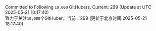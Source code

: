 Committed to Following `10,000` GitHubers. Current: <!-- FOLLOWING_COUNT -->299<!-- FOLLOWING_COUNT --> (Update at UTC <!-- LAST_UPDATED -->2025-05-21 10:17:40<!-- LAST_UPDATED -->)<br>
致力于关注`10,000`个GitHuber。当前：<!-- FOLLOWING_COUNT -->299<!-- FOLLOWING_COUNT --> (更新于北京时间 <!-- LAST_UPDATED_CST -->2025-05-21 18:17:40<!-- LAST_UPDATED_CST -->)
